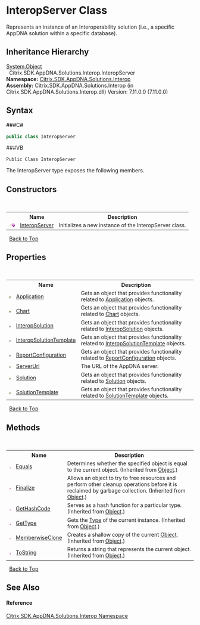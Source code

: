 # InteropServer Class
 

Represents an instance of an Interoperability solution (i.e., a specific AppDNA solution within a specific database).


## Inheritance Hierarchy
<a href="http://msdn2.microsoft.com/en-us/library/e5kfa45b" target="_blank">System.Object</a><br />&nbsp;&nbsp;Citrix.SDK.AppDNA.Solutions.Interop.InteropServer<br />
**Namespace:**&nbsp;<a href="N_Citrix_SDK_AppDNA_Solutions_Interop">Citrix.SDK.AppDNA.Solutions.Interop</a><br />**Assembly:**&nbsp;Citrix.SDK.AppDNA.Solutions.Interop (in Citrix.SDK.AppDNA.Solutions.Interop.dll) Version: 7.11.0.0 (7.11.0.0)

## Syntax

###C#
```csharp
public class InteropServer
```

###VB
```vbnet
Public Class InteropServer
```

The InteropServer type exposes the following members.


## Constructors
&nbsp;<table><tr><th></th><th>Name</th><th>Description</th></tr><tr><td>![Public method](media/pubmethod.gif "Public method")</td><td><a href="M_Citrix_SDK_AppDNA_Solutions_Interop_InteropServer__ctor">InteropServer</a></td><td>
Initializes a new instance of the InteropServer class.</td></tr></table>&nbsp;
<a href="#interopserver-class">Back to Top</a>

## Properties
&nbsp;<table><tr><th></th><th>Name</th><th>Description</th></tr><tr><td>![Public property](media/pubproperty.gif "Public property")</td><td><a href="P_Citrix_SDK_AppDNA_Solutions_Interop_InteropServer_Application">Application</a></td><td>
Gets an object that provides functionality related to <a href="P_Citrix_SDK_AppDNA_Solutions_Interop_InteropServer_Application">Application</a> objects.</td></tr><tr><td>![Public property](media/pubproperty.gif "Public property")</td><td><a href="P_Citrix_SDK_AppDNA_Solutions_Interop_InteropServer_Chart">Chart</a></td><td>
Gets an object that provides functionality related to <a href="P_Citrix_SDK_AppDNA_Solutions_Interop_InteropServer_Chart">Chart</a> objects.</td></tr><tr><td>![Public property](media/pubproperty.gif "Public property")</td><td><a href="P_Citrix_SDK_AppDNA_Solutions_Interop_InteropServer_InteropSolution">InteropSolution</a></td><td>
Gets an object that provides functionality related to <a href="P_Citrix_SDK_AppDNA_Solutions_Interop_InteropServer_InteropSolution">InteropSolution</a> objects.</td></tr><tr><td>![Public property](media/pubproperty.gif "Public property")</td><td><a href="P_Citrix_SDK_AppDNA_Solutions_Interop_InteropServer_InteropSolutionTemplate">InteropSolutionTemplate</a></td><td>
Gets an object that provides functionality related to <a href="P_Citrix_SDK_AppDNA_Solutions_Interop_InteropServer_InteropSolutionTemplate">InteropSolutionTemplate</a> objects.</td></tr><tr><td>![Public property](media/pubproperty.gif "Public property")</td><td><a href="P_Citrix_SDK_AppDNA_Solutions_Interop_InteropServer_ReportConfiguration">ReportConfiguration</a></td><td>
Gets an object that provides functionality related to <a href="P_Citrix_SDK_AppDNA_Solutions_Interop_InteropServer_ReportConfiguration">ReportConfiguration</a> objects.</td></tr><tr><td>![Public property](media/pubproperty.gif "Public property")</td><td><a href="P_Citrix_SDK_AppDNA_Solutions_Interop_InteropServer_ServerUrl">ServerUrl</a></td><td>
The URL of the AppDNA server.</td></tr><tr><td>![Public property](media/pubproperty.gif "Public property")</td><td><a href="P_Citrix_SDK_AppDNA_Solutions_Interop_InteropServer_Solution">Solution</a></td><td>
Gets an object that provides functionality related to <a href="P_Citrix_SDK_AppDNA_Solutions_Interop_InteropServer_Solution">Solution</a> objects.</td></tr><tr><td>![Public property](media/pubproperty.gif "Public property")</td><td><a href="P_Citrix_SDK_AppDNA_Solutions_Interop_InteropServer_SolutionTemplate">SolutionTemplate</a></td><td>
Gets an object that provides functionality related to <a href="P_Citrix_SDK_AppDNA_Solutions_Interop_InteropServer_SolutionTemplate">SolutionTemplate</a> objects.</td></tr></table>&nbsp;
<a href="#interopserver-class">Back to Top</a>

## Methods
&nbsp;<table><tr><th></th><th>Name</th><th>Description</th></tr><tr><td>![Public method](media/pubmethod.gif "Public method")</td><td><a href="http://msdn2.microsoft.com/en-us/library/bsc2ak47" target="_blank">Equals</a></td><td>
Determines whether the specified object is equal to the current object.
 (Inherited from <a href="http://msdn2.microsoft.com/en-us/library/e5kfa45b" target="_blank">Object</a>.)</td></tr><tr><td>![Protected method](media/protmethod.gif "Protected method")</td><td><a href="http://msdn2.microsoft.com/en-us/library/4k87zsw7" target="_blank">Finalize</a></td><td>
Allows an object to try to free resources and perform other cleanup operations before it is reclaimed by garbage collection.
 (Inherited from <a href="http://msdn2.microsoft.com/en-us/library/e5kfa45b" target="_blank">Object</a>.)</td></tr><tr><td>![Public method](media/pubmethod.gif "Public method")</td><td><a href="http://msdn2.microsoft.com/en-us/library/zdee4b3y" target="_blank">GetHashCode</a></td><td>
Serves as a hash function for a particular type.
 (Inherited from <a href="http://msdn2.microsoft.com/en-us/library/e5kfa45b" target="_blank">Object</a>.)</td></tr><tr><td>![Public method](media/pubmethod.gif "Public method")</td><td><a href="http://msdn2.microsoft.com/en-us/library/dfwy45w9" target="_blank">GetType</a></td><td>
Gets the <a href="http://msdn2.microsoft.com/en-us/library/42892f65" target="_blank">Type</a> of the current instance.
 (Inherited from <a href="http://msdn2.microsoft.com/en-us/library/e5kfa45b" target="_blank">Object</a>.)</td></tr><tr><td>![Protected method](media/protmethod.gif "Protected method")</td><td><a href="http://msdn2.microsoft.com/en-us/library/57ctke0a" target="_blank">MemberwiseClone</a></td><td>
Creates a shallow copy of the current <a href="http://msdn2.microsoft.com/en-us/library/e5kfa45b" target="_blank">Object</a>.
 (Inherited from <a href="http://msdn2.microsoft.com/en-us/library/e5kfa45b" target="_blank">Object</a>.)</td></tr><tr><td>![Public method](media/pubmethod.gif "Public method")</td><td><a href="http://msdn2.microsoft.com/en-us/library/7bxwbwt2" target="_blank">ToString</a></td><td>
Returns a string that represents the current object.
 (Inherited from <a href="http://msdn2.microsoft.com/en-us/library/e5kfa45b" target="_blank">Object</a>.)</td></tr></table>&nbsp;
<a href="#interopserver-class">Back to Top</a>

## See Also


#### Reference
<a href="N_Citrix_SDK_AppDNA_Solutions_Interop">Citrix.SDK.AppDNA.Solutions.Interop Namespace</a><br />